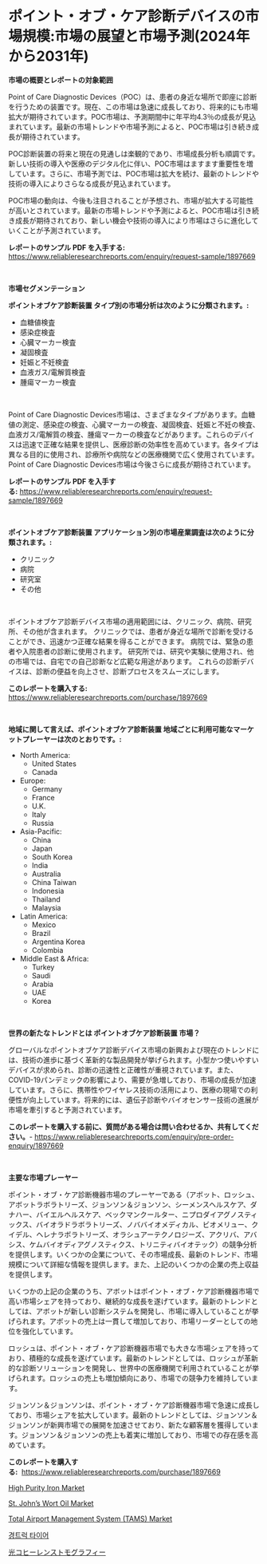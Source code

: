 <p><h1>ポイント・オブ・ケア診断デバイスの市場規模:市場の展望と市場予測(2024年から2031年)</h1></p><p><strong>市場の概要とレポートの対象範囲</strong></p>
<p><p>Point of Care Diagnostic Devices（POC）は、患者の身近な場所で即座に診断を行うための装置です。現在、この市場は急速に成長しており、将来的にも市場拡大が期待されています。POC市場は、予測期間中に年平均4.3％の成長が見込まれています。最新の市場トレンドや市場予測によると、POC市場は引き続き成長が期待されています。</p><p>POC診断装置の将来と現在の見通しは楽観的であり、市場成長分析も順調です。新しい技術の導入や医療のデジタル化に伴い、POC市場はますます重要性を増しています。さらに、市場予測では、POC市場は拡大を続け、最新のトレンドや技術の導入によりさらなる成長が見込まれています。</p><p>POC市場の動向は、今後も注目されることが予想され、市場が拡大する可能性が高いとされています。最新の市場トレンドや予測によると、POC市場は引き続き成長が期待されており、新しい機会や技術の導入により市場はさらに進化していくことが予測されています。</p></p>
<p><strong>レポートのサンプル PDF を入手する:</strong> <a href="https://www.reliableresearchreports.com/enquiry/request-sample/1897669">https://www.reliableresearchreports.com/enquiry/request-sample/1897669</a></p>
<p>&nbsp;</p>
<p><strong>市場セグメンテーション</strong></p>
<p><strong>ポイントオブケア診断装置 タイプ別の市場分析は次のように分類されます。:</strong></p>
<p><ul><li>血糖値検査</li><li>感染症検査</li><li>心臓マーカー検査</li><li>凝固検査</li><li>妊娠と不妊検査</li><li>血液ガス/電解質検査</li><li>腫瘍マーカー検査</li></ul></p>
<p>&nbsp;</p>
<p><p>Point of Care Diagnostic Devices市場は、さまざまなタイプがあります。血糖値の測定、感染症の検査、心臓マーカーの検査、凝固検査、妊娠と不妊の検査、血液ガス/電解質の検査、腫瘍マーカーの検査などがあります。これらのデバイスは迅速で正確な結果を提供し、医療診断の効率性を高めています。各タイプは異なる目的に使用され、診療所や病院などの医療機関で広く使用されています。Point of Care Diagnostic Devices市場は今後さらに成長が期待されています。</p></p>
<p><strong>レポートのサンプル PDF を入手する:</strong>&nbsp;<a href="https://www.reliableresearchreports.com/enquiry/request-sample/1897669">https://www.reliableresearchreports.com/enquiry/request-sample/1897669</a></p>
<p>&nbsp;</p>
<p><strong> ポイントオブケア診断装置 アプリケーション別の市場産業調査は次のように分類されます。:</strong></p>
<p><ul><li>クリニック</li><li>病院</li><li>研究室</li><li>その他</li></ul></p>
<p>&nbsp;</p>
<p><p>ポイントオブケア診断デバイス市場の適用範囲には、クリニック、病院、研究所、その他が含まれます。 クリニックでは、患者が身近な場所で診断を受けることができ、迅速かつ正確な結果を得ることができます。 病院では、緊急の患者や入院患者の診断に使用されます。 研究所では、研究や実験に使用され、他の市場では、自宅での自己診断など広範な用途があります。 これらの診断デバイスは、診断の便益を向上させ、診断プロセスをスムーズにします。</p></p>
<p><strong>このレポートを購入する:</strong>&nbsp; <a href="https://www.reliableresearchreports.com/purchase/1897669">https://www.reliableresearchreports.com/purchase/1897669</a></p>
<p>&nbsp;</p>
<p><strong>地域に関して言えば、ポイントオブケア診断装置 地域ごとに利用可能なマーケットプレーヤーは次のとおりです。:</strong></p>
<p><ul>
    <li>
        North America:
        <ul>
            <li>United States</li>
            <li>Canada</li>
        </ul>
    </li>
    <li>
        Europe:
        <ul>
            <li>Germany</li>
            <li>France</li>
            <li>U.K.</li>
            <li>Italy</li>
            <li>Russia</li>
        </ul>
    </li>
    <li>
        Asia-Pacific:
        <ul>
            <li>China</li>
            <li>Japan</li>
            <li>South Korea</li>
            <li>India</li>
            <li>Australia</li>
            <li>China Taiwan</li>
            <li>Indonesia</li>
            <li>Thailand</li>
            <li>Malaysia</li>
        </ul>
    </li>
    <li>
        Latin America:
        <ul>
            <li>Mexico</li>
            <li>Brazil</li>
            <li>Argentina Korea</li>
            <li>Colombia</li>
        </ul>
    </li>
    <li>
        Middle East & Africa:
        <ul>
            <li>Turkey</li>
            <li>Saudi</li>
            <li>Arabia</li>
            <li>UAE</li>
            <li>Korea</li>
        </ul>
    </li>
    </ul></p>
<p>&nbsp;</p>
<p><strong>世界の新たなトレンドとは ポイントオブケア診断装置 市場？</strong></p>
<p><p>グローバルなポイントオブケア診断デバイス市場の新興および現在のトレンドには、技術の進歩に基づく革新的な製品開発が挙げられます。小型かつ使いやすいデバイスが求められ、診断の迅速性と正確性が重視されています。また、COVID-19パンデミックの影響により、需要が急増しており、市場の成長が加速しています。さらに、携帯性やワイヤレス技術の活用により、医療の現場での利便性が向上しています。将来的には、遺伝子診断やバイオセンサー技術の進展が市場を牽引すると予測されています。</p></p>
<p><strong>このレポートを購入する前に、質問がある場合は問い合わせるか、共有してください。</strong>- <a href="https://www.reliableresearchreports.com/enquiry/pre-order-enquiry/1897669">https://www.reliableresearchreports.com/enquiry/pre-order-enquiry/1897669</a></p>
<p>&nbsp;</p>
<p><strong>主要な市場プレーヤー</strong></p>
<p><p>ポイント・オブ・ケア診断機器市場のプレーヤーである（アボット、ロッシュ、アボットラボラトリーズ、ジョンソン＆ジョンソン、シーメンスヘルスケア、ダナハー、バイエルヘルスケア、ベックマンクールター、ニプロダイアグノスティックス、バイオラドラボラトリーズ、ノババイオメディカル、ビオメリュー、クイデル、ヘレナラボラトリーズ、オラシュアーテクノロジーズ、アクリバ、アバシス、ケムバイオディアグノスティクス、トリニティバイオテック）の競争分析を提供します。いくつかの企業について、その市場成長、最新のトレンド、市場規模について詳細な情報を提供します。また、上記のいくつかの企業の売上収益を提供します。</p><p>いくつかの上記の企業のうち、アボットはポイント・オブ・ケア診断機器市場で高い市場シェアを持っており、継続的な成長を遂げています。最新のトレンドとしては、アボットが新しい診断システムを開発し、市場に導入していることが挙げられます。アボットの売上は一貫して増加しており、市場リーダーとしての地位を強化しています。</p><p>ロッシュは、ポイント・オブ・ケア診断機器市場でも大きな市場シェアを持っており、積極的な成長を遂げています。最新のトレンドとしては、ロッシュが革新的な診断ソリューションを開発し、世界中の医療機関で利用されていることが挙げられます。ロッシュの売上も増加傾向にあり、市場での競争力を維持しています。</p><p>ジョンソン＆ジョンソンは、ポイント・オブ・ケア診断機器市場で急速に成長しており、市場シェアを拡大しています。最新のトレンドとしては、ジョンソン＆ジョンソンが新興市場での展開を加速させており、新たな顧客層を獲得しています。ジョンソン＆ジョンソンの売上も着実に増加しており、市場での存在感を高めています。</p></p>
<p><strong>このレポートを購入する:</strong>&nbsp;&nbsp;<a href="https://www.reliableresearchreports.com/purchase/1897669">https://www.reliableresearchreports.com/purchase/1897669</a></p>
<p><p><a href="https://github.com/CliffMedina6/Market-Research-Report-List-3/blob/main/high-purity-iron-market.md">High Purity Iron Market</a></p><p><a href="https://issuu.com/reportprime-2/docs/st-johns-wort-oil-market-size-2030.pptx">St. John’s Wort Oil Market</a></p><p><a href="https://issuu.com/reportprime-2/docs/total-airport-management-system-tams-market-size-2">Total Airport Management System (TAMS) Market</a></p><p><a href="https://github.com/oajzkywllm460/Market-Research-Report-List-1/blob/main/1131487193076.md">경트럭 타이어</a></p><p><a href="https://github.com/mreklxf44233/Market-Research-Report-List-1/blob/main/4220341193292.md">光コヒーレンストモグラフィー</a></p></p>